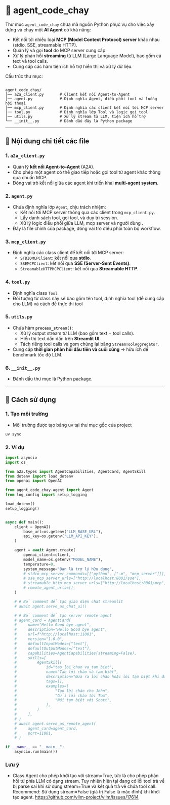 # 📂 agent_code_chay

Thư mục `agent_code_chay` chứa mã nguồn Python phục vụ cho việc xây dựng và chạy một **AI Agent** có khả năng:
- Kết nối tới nhiều loại **MCP (Model Context Protocol) server** khác nhau (stdio, SSE, streamable HTTP).
- Quản lý và gọi **tool** do MCP server cung cấp.
- Xử lý phản hồi **streaming** từ LLM (Large Language Model), bao gồm cả text và tool calls.
- Cung cấp các hàm tiện ích hỗ trợ hiển thị và xử lý dữ liệu.

Cấu trúc thư mục:

```

agent_code_chay/
│── a2a_client.py       # Client kết nối Agent-to-Agent
│── agent.py            # Định nghĩa Agent, điều phối tool và luồng hội thoại
│── mcp_client.py       # Định nghĩa các client kết nối tới MCP server
│── tool.py             # Định nghĩa lớp Tool và logic gọi tool
│── utils.py            # Xử lý stream từ LLM, tiện ích hỗ trợ
└── __init__.py         # Đánh dấu đây là Python package

````

---

## 📌 Nội dung chi tiết các file

### 1. `a2a_client.py`
- Quản lý **kết nối Agent-to-Agent** (A2A).
- Cho phép một agent có thể giao tiếp hoặc gọi tool từ agent khác thông qua chuẩn MCP.
- Đóng vai trò kết nối giữa các agent khi triển khai **multi-agent system**.

### 2. `agent.py`
- Chứa định nghĩa lớp `Agent`, chịu trách nhiệm:
  - Kết nối tới MCP server thông qua các client trong `mcp_client.py`.
  - Lấy danh sách tool, gọi tool, và duy trì session.
  - Xử lý logic điều phối giữa LLM, mcp server và người dùng .
- Đây là file chính của package, đóng vai trò điều phối toàn bộ workflow.

### 3. `mcp_client.py`
- Định nghĩa các class client để kết nối tới MCP server:
  - `STDIOMCPClient`: kết nối qua **stdio**.
  - `SSEMCPClient`: kết nối qua **SSE (Server-Sent Events)**.
  - `StreamableHTTPMCPClient`: kết nối qua **Streamable HTTP**.

### 4. `tool.py`
- Định nghĩa class `Tool`
- Đối tượng từ class này sẽ bao gồm tên tool, định nghĩa tool (để cung cấp cho LLM) và cách để thực thi tool

### 5. `utils.py`
- Chứa hàm **`process_stream()`**:
  - Xử lý output stream từ LLM (bao gồm text + tool calls).
  - Hiển thị text dần dần trên **Streamlit UI**.
  - Tách riêng tool calls và gom chúng lại bằng `StreamToolAggregator`.
- Cung cấp **thời gian phản hồi đầu tiên và cuối cùng** → hữu ích để benchmark tốc độ LLM.

### 6. `__init__.py`
- Đánh dấu thư mục là Python package.

---

## 🚀 Cách sử dụng

### 1. Tạo môi trường

- Môi trường được tạo bằng uv tại thư mục gốc của project
```bash
uv sync
```

### 2. Ví dụ

```python
import asyncio
import os

from a2a.types import AgentCapabilities, AgentCard, AgentSkill
from dotenv import load_dotenv
from openai import OpenAI

from agent_code_chay.agent import Agent
from log_config import setup_logging

load_dotenv()
setup_logging()


async def main():
    client = OpenAI(
        base_url=os.getenv("LLM_BASE_URL"),
        api_key=os.getenv("LLM_API_KEY"),
    )

    agent = await Agent.create(
        openai_client=client,
        model_name=os.getenv("MODEL_NAME"),
        temperature=0,
        system_message="Bạn là trợ lý hữu dụng",
        # stdio_mcp_server_commands=[["python", ["-m", "mcp_server"]]],
        # sse_mcp_server_urls=["http://localhost:8001/sse"],
        # streamable_http_mcp_server_urls=["http://localhost:8001/mcp"],
        # remote_agent_urls=[],
    )

    # # Bỏ comment để tạo giao diện chat streamlit
    # await agent.serve_as_chat_ui()

    # # Bỏ comment để tạo server remote agent
    # agent_card = AgentCard(
    #     name="Hello Good bye agent",
    #     description="Hello Good bye agent",
    #     url=f"http://localhost:11001",
    #     version="1.0.0",
    #     defaultInputModes=["text"],
    #     defaultOutputModes=["text"],
    #     capabilities=AgentCapabilities(streaming=False),
    #     skills=[
    #         AgentSkill(
    #             id="tao_loi_chao_va_tam_biet",
    #             name="Tạo lời chào và tạm biệt",
    #             description="Đưa ra lời chào hoặc lời tạm biệt khi được cung cấp tên người cụ thể.",
    #             tags=[],
    #             examples=[
    #                 "Tạo lời chào cho John",
    #                 "Gửi lời chào tới Tom",
    #                 "Nói tạm biệt với Scott",
    #             ],
    #         )
    #     ],
    # )
    # await agent.serve_as_remote_agent(
    #     agent_card=agent_card,
    #     port=11001,
    # )

if __name__ == "__main__":
    asyncio.run(main())
```

### Lưu ý
- Class Agent cho phép khởi tạo với stream=True, tức là cho phép phản hồi từ phía LLM có dạng stream. Tuy nhiên hiện tại đang có lỗi tool trả về bị parse sai khi sử dụng stream=True và kết quả trả về chứa tool call. Recommend: Sử dụng stream=False (giá trị False là mặc định) khi khởi tạo agent.
https://github.com/vllm-project/vllm/issues/17614